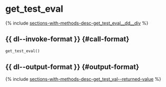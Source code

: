 # get_test_eval

{% include [sections-with-methods-desc-get_test_eval__dd__div](../_includes/work_src/reusage/get_test_eval__dd__div.md) %}

## {{ dl--invoke-format }} {#call-format}

```python
get_test_eval()
```

## {{ dl--output-format }} {#output-format}

{% include [sections-with-methods-desc-get_test_val--returned-value](../_includes/work_src/reusage/get_test_val--returned-value.md) %}


